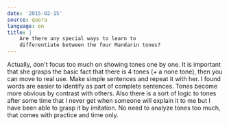 ```yaml
---
date: '2015-02-15'
source: quora
language: en
title: |
    Are there any special ways to learn to
    differentiate between the four Mandarin tones?
---
```


Actually, don\'t focus too much on showing tones one by one. It is
important that she grasps the basic fact that there is 4 tones (+ a none
tone), then you can move to real use. Make simple sentences and repeat
it with her. I found words are easier to identify as part of complete
sentences. Tones become more obvious by contrast with others. Also there
is a sort of logic to tones after some time that I never get when
someone will explain it to me but I have been able to grasp it by
imitation. No need to analyze tones too much, that comes with practice
and time only.
